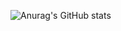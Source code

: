 ![Anurag's GitHub stats](https://github-readme-stats.vercel.app/api?username=P-YongJun&show_icons=true&theme=radical)
